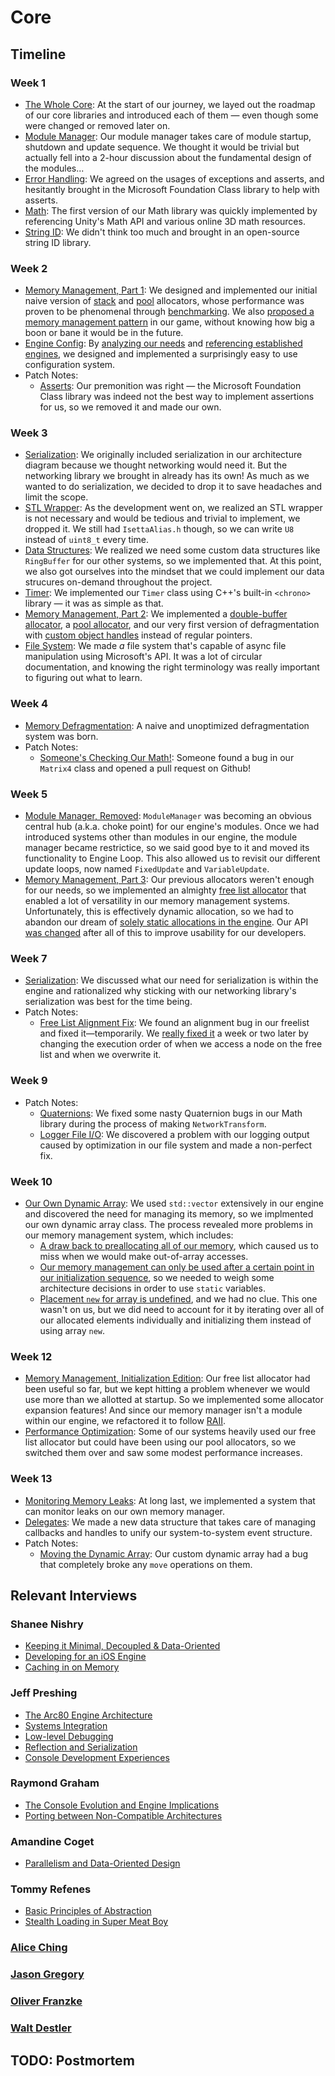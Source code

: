 # Core

## Timeline

### Week 1
- [The Whole Core](../../blogs/engine-architecture.md#core): At the start of our journey, we layed out the roadmap of our core libraries and introduced each of them — even though some were changed or removed later on.
- [Module Manager](../../blogs/week-1.md#module-manager): Our module manager takes care of module startup, shutdown and update sequence. We thought it would be trivial but actually fell into a 2-hour discussion about the fundamental design of the modules...
- [Error Handling](../../blogs/week-1.md#error-handling): We agreed on the usages of exceptions and asserts, and hesitantly brought in the Microsoft Foundation Class library to help with asserts.
- [Math](../../blogs/week-1.md#math): The first version of our Math library was quickly implemented by referencing Unity's Math API and various online 3D math resources.
- [String ID](../../blogs/engine-architecture.md#core): We didn't think too much and brought in an open-source string ID library.

### Week 2
- [Memory Management, Part 1](../../blogs/week-2.md#memory): We designed and implemented our initial naive version of [stack](../../blogs/week-2/#stack-allocator) and [pool](../../blogs/week-2/#pool-allocator) allocators, whose performance was proven to be phenomenal through [benchmarking](../../blogs/week-2/#benchmarking). We also [proposed a memory management pattern](../../blogs/week-2/#proposed-memory-management-patterns-in-our-engine) in our game, without knowing how big a boon or bane it would be in the future.
- [Engine Config](../../blogs/week-2.md#engine-config): By [analyzing our needs](../../blogs/week-2/#requirements) and [referencing established engines](../../blogs/week-2/#comparison-with-other-engines), we designed and implemented a surprisingly easy to use configuration system.
- Patch Notes:
	- [Asserts](../../blogs/week-2.md#assertions): Our premonition was right — the Microsoft Foundation Class library was indeed not the best way to implement assertions for us, so we removed it and made our own.

### Week 3
- [Serialization](../../blogs/week-3.md#serialization): We originally included serialization in our architecture diagram because we thought networking would need it. But the networking library we brought in already has its own! As much as we wanted to do serialization, we decided to drop it to save headaches and limit the scope.
- [STL Wrapper](../../blogs/week-3.md#stl-wrapper): As the development went on, we realized an STL wrapper is not necessary and would be tedious and trivial to implement, we dropped it. We still had `IsettaAlias.h` though, so we can write `U8` instead of `uint8_t` every time.
- [Data Structures](../../blogs/week-3.md#data-structures): We realized we need some custom data structures like `RingBuffer` for our other systems, so we implemented that. At this point, we also got ourselves into the mindset that we could implement our data strucures on-demand throughout the project.
- [Timer](../../blogs/week-3.md#timer): We implemented our `Timer` class using C++'s built-in `<chrono>` library — it was as simple as that.
- [Memory Management, Part 2](../../blogs/week-3.md#memory-management): We implemented a [double-buffer allocator](../../blogs/week-3/#double-buffered-allocator), a [pool allocator](../../blogs/week-3/#non-templated-pool-allocator), and our very first version of defragmentation with [custom object handles](../../blogs/week-3/#object-handles) instead of regular pointers.
- [File System](../../blogs/week-3.md#filesystem): We made *a* file system that's capable of async file manipulation using Microsoft's API. It was a lot of circular documentation, and knowing the right terminology was really important to figuring out what to learn.

### Week 4
- [Memory Defragmentation](../../blogs/week-4.md#memory): A naive and unoptimized defragmentation system was born.
- Patch Notes:
	- [Someone's Checking Our Math!](../../blogs/week-4.md#math-libraryunit-testing): Someone found a bug in our `Matrix4` class and opened a pull request on Github!

### Week 5
- [Module Manager, Removed](../../blogs/week-5.md#goodbye-module-manager): `ModuleManager` was becoming an obvious central hub (a.k.a. choke point) for our engine's modules. Once we had introduced systems other than modules in our engine, the module manager became restrictice, so we said good bye to it and moved its functionality to Engine Loop. This also allowed us to revisit our different update loops, now named `FixedUpdate` and `VariableUpdate`.
- [Memory Management, Part 3](../../blogs/week-5.md#memory): Our previous allocators weren't enough for our needs, so we implemented an almighty [free list allocator](../../blogs/week-5/#freedom-from-the-free-list-allocator) that enabled a lot of versatility in our memory management systems. Unfortunately, this is effectively dynamic allocation, so we had to abandon our dream of [solely static allocations in the engine](../../blogs/week-5/#abandoning-the-all-static-fantasy). Our API [was changed](../../blogs/week-5/#abandoning-the-all-static-fantasy) after all of this to improve usability for our developers.

### Week 7
- [Serialization](../../blogs/week-7.md#serialization): We discussed what our need for serialization is within the engine and rationalized why sticking with our networking library's serialization was best for the time being.
- Patch Notes:
	- [Free List Alignment Fix](../../blogs/week-7.md#freelistallocator-alignment): We found an alignment bug in our freelist and fixed it—temporarily. We [really fixed it](https://github.com/Isetta-Team/Isetta-Engine/commit/d7d24af304d58f763679bf65ffb3475dcb27d487#diff-5f55751c1c29a1bbebb54046753a0f79) a week or two later by changing the execution order of when we access a node on the free list and when we overwrite it.

### Week 9
- Patch Notes:
	- [Quaternions](../../blogs/week-9.md#whats-wrong-with-our-quaternions): We fixed some nasty Quaternion bugs in our Math library during the process of making `NetworkTransform`.
	- [Logger File I/O](../../blogs/week-9.md#logger-file-io): We discovered a problem with our logging output caused by optimization in our file system and made a non-perfect fix.

### Week 10
- [Our Own Dynamic Array](../../blogs/week-10.md#custom-dynamic-array): We used `std::vector` extensively in our engine and discovered the need for managing its memory, so we implmented our own dynamic array class. The process revealed more problems in our memory management system, which includes:
	- [A draw back to preallocating all of our memory](../../blogs/week-10.md#a-drawback-to-preallocating-all-your-memory), which caused us to miss when we would make out-of-array accesses.
	- [Our memory management can only be used after a certain point in our initialization sequence](../../blogs/week-10.md#initialization-timing-and-memory-management), so we needed to weigh some architecture decisions in order to use `static` variables.
	- [Placement `new` for array is undefined](../../blogs/week-10.md#placement-new-for-arrays-is-undefined), and we had no clue. This one wasn't on us, but we did need to account for it by iterating over all of our allocated elements individually and initializing them instead of using array `new`.

### Week 12
- [Memory Management, Initialization Edition](../../blogs/week-12.md#memory-manager-upgrades): Our free list allocator had been useful so far, but we kept hitting a problem whenever we would use more than we allotted at startup. So we implemented some allocator expansion features! And since our memory manager isn't a module within our engine, we refactored it to follow [RAII](https://en.cppreference.com/w/cpp/language/raii).
- [Performance Optimization](../../blogs/week-12.md#performance-optimization): Some of our systems heavily used our free list allocator but could have been using our pool allocators, so we switched them over and saw some modest performance increases.
  
### Week 13
- [Monitoring Memory Leaks](../../blogs/week-13.md#monitoring-memory-leaks): At long last, we implemented a system that can monitor leaks on our own memory manager.
- [Delegates](../../blogs/week-13.md#delegates): We made a new data structure that takes care of managing callbacks and handles to unify our system-to-system event structure.
- Patch Notes:
	- [Moving the Dynamic Array](../../blogs/week-13.md#move-assignment-operator-for-arrays): Our custom dynamic array had a bug that completely broke any `move` operations on them.

## Relevant Interviews

### Shanee Nishry
- [Keeping it Minimal, Decoupled & Data-Oriented](../../interviews/ShaneeNishry-interview/#keeping-it-minimal-decoupled-data-oriented)
- [Developing for an iOS Engine](../../interviews/ShaneeNishry-interview/#developing-for-an-ios-engine)
- [Caching in on Memory](../../interviews/ShaneeNishry-interview/#caching-in-on-memory)
### Jeff Preshing
- [The Arc80 Engine Architecture](../../interviews/RaymondGraham-interview/#the-console-evolution-and-engine-implications)
- [Systems Integration](../../interviews/JeffPreshing-interview/#systems-integration)
- [Low-level Debugging](../../interviews/JeffPreshing-interview/#low-level-debugging)
- [Reflection and Serialization](../../interviews/JeffPreshing-interview/#reflection-and-serialization)
- [Console Development Experiences](../../interviews/JeffPreshing-interview/#console-development-experiences)
### Raymond Graham
- [The Console Evolution and Engine Implications](../../interviews/RaymondGraham-interview/#the-console-evolution-and-engine-implications)
- [Porting between Non-Compatible Architectures](../../interviews/RaymondGraham-interview/#porting-between-non-compatible-architectures)
### Amandine Coget
- [Parallelism and Data-Oriented Design](../../interviews/AmandineCoget-interview/#parallelism-and-data-oriented-design)
### Tommy Refenes
- [Basic Principles of Abstraction](../../interviews/TommyRefenes-interview/#basic-principles-of-abstraction)
- [Stealth Loading in Super Meat Boy](../../interviews/TommyRefenes-interview/#stealth-loading-in-super-meat-boy)
### [Alice Ching](../../interviews/AliceChing-advice/)
### [Jason Gregory](../../interviews/JasonGregory-advice/)
### [Oliver Franzke](../../interviews/OliverFranzke-advice/)
### [Walt Destler](../../interviews/WaltDestler-advice/)

## TODO: Postmortem
